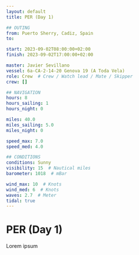 ```yaml
---
layout: default
title: PER (Day 1)

## OUTING
from: Puerto Sherry, Cadiz, Spain
to:

start: 2023-09-02T08:00:00+02:00
finish: 2023-09-02T17:00:00+02:00

master: Javier Sevillano
vessel: 6a-CA-2-14-20 Genova 19 (A Toda Vela)
role: Crew  # Crew / Watch lead / Mate / Skipper
crew: []

## NAVIGATION
hours: 8
hours_sailing: 1
hours_night: 0

miles: 40.0
miles_sailing: 5.0
miles_night: 0

speed_max: 7.0
speed_med: 4.0

## CONDITIONS
conditions: Sunny
visibility: 15  # Nautical miles
barometer: 1018  # mBar

wind_max: 10  # Knots
wind_med: 6  # Knots
waves: 2.7  # Meter
tidal: true
---
```


# PER (Day 1)

Lorem ipsum